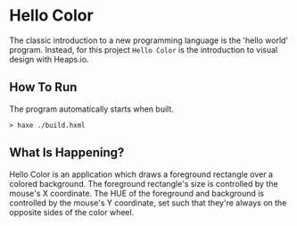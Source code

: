 # Hello Color

The classic introduction to a new programming language is the 'hello world'
program. Instead, for this project `Hello Color` is the introduction to visual
design with Heaps.io.

## How To Run

The program automatically starts when built.

```
> haxe ./build.hxml
```

## What Is Happening?

Hello Color is an application which draws a foreground rectangle over a colored
background. The foreground rectangle's size is controlled by the mouse's X
coordinate. The HUE of the foreground and background is controlled by the
mouse's Y coordinate, set such that they're always on the opposite sides of the
color wheel.